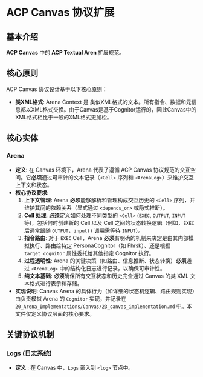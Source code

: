 #  ACP Canvas 协议扩展
## 基本介绍
**ACP Canvas** 中的 **ACP Textual Aren** 扩展规范。

## 核心原则
ACP Canvas 协议设计基于以下核心原则：
*   **类XML格式**:  Arena Context 是 类似XML格式的文本。所有指令、数据和元信息都以XML格式交换。由于Canvas是基于Cognitor运行的，因此Canvas中的XML格式相比于一般的XML格式更加松。

## 核心实体
### Arena
*   **定义**: 在 Canvas 环境下，Arena 代表了遵循 ACP Canvas 协议规范的交互空间。它**必须**通过可审计的文本记录（`<Cell>` 序列和 `<ArenaLog>`）来维护交互上下文和状态。
*   **核心协议要求**:
    1.  **上下文管理**: Arena **必须**能够解析和管理构成交互历史的 `<Cell>` 序列，并维护其间的依赖关系（显式通过 `<depends_on>` 或隐式推断）。
    2.  **Cell 处理**: **必须**定义如何处理不同类型的 `<Cell>` (`EXEC`, `OUTPUT`, `INPUT` 等)，包括何时创建新的 Cell 以及 Cell 之间的状态转换逻辑（例如，`EXEC` 后通常跟随 `OUTPUT`，`input()` 调用需等待 `INPUT`）。
    3.  **指令路由**: 对于 `EXEC` Cell，Arena **必须**有明确的机制来决定是由其内部模拟执行、路由给特定 PersonaCognitor（如 Fhrsk）、还是根据 `target_cognitor` 属性委托给其他指定 Cognitor 执行。
    4.  **过程透明性**: Arena 的关键决策（如路由、信息推断、状态转换）**必须**通过 `<ArenaLog>` 中的结构化日志进行记录，以确保可审计性。
    5.  **纯文本基础**: **必须**确保所有交互状态和历史完全通过 Canvas 的类 XML 文本格式进行表示和存储。
*   **实现说明**: Canvas Arena 的具体行为（如详细的状态机逻辑、路由规则实现）由负责模拟 Arena 的 `Cognitor` 实现，并记录在 `20_Arena_Implementations/Canvas/23_canvas_implementation.md` 中。本文件仅定义协议层面的核心要求。

## 关键协议机制
### Logs (日志系统)
*   **定义** : 在 Canvas 中，`Logs` 嵌入到 `<log>` 节点中。
